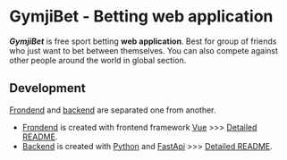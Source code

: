 # GymjiBet - Betting web application

***GymjiBet*** is free sport betting **web application**. Best for group of friends who just want to bet between themselves. You can also compete against other people around the world in global section.

## Development

[Frondend](app/frontend/) and [backend](app/backend/) are separated one from another.

- [Frondend](app/frontend/) is created with frontend framework [Vue](https://vuejs.org/) >>> [Detailed README](app/frontend/README.md).
- [Backend](app/backend/) is created with [Python](https://www.python.org/) and [FastApi](https://fastapi.tiangolo.com/) >>> [Detailed README](app/backend/README.md).

